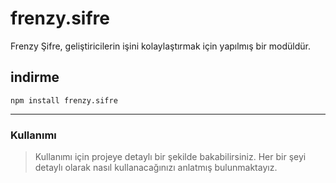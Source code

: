 # frenzy.sifre
Frenzy Şifre, geliştiricilerin işini kolaylaştırmak için yapılmış bir modüldür.

## indirme
```
npm install frenzy.sifre
```
---
### Kullanımı
> Kullanımı için projeye detaylı bir şekilde bakabilirsiniz. Her bir şeyi detaylı olarak nasıl kullanacağınızı anlatmış bulunmaktayız.
